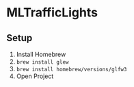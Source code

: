 # MLTrafficLights
## Setup
1. Install Homebrew
2. `brew install glew`
3. `brew install homebrew/versions/glfw3`
4. Open Project